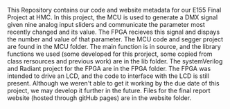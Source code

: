 This Repository contains our code and website metadata for our E155 Final Project at HMC. In this project, the MCU is used to generate a DMX signal given nine analog input sliders and communicate the parameter most recently changed and its value. The FPGA recieves this signal and dispays the number and value of that parameter.
The MCU code and segger project are found in the MCU folder. The main function is in source, and the library functions we used (some developed for this prorject, some copied from class rersources and previous work) are in the lib folder.
The systemVerilog and Radiant project for the FPGA are in the FPGA folder. The FPGA was intended to drive an LCD, and the code to interface with the LCD is still present. Although we weren't able to get it working by the due date of this project, we may develop it further in the future.
Files for the final report website (hosted through gitHub pages) are in the website folder.
